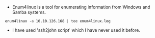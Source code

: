 - Enum4linux is a tool for enumerating information from Windows and Samba systems.

`enum4linux -a 10.10.126.168 | tee enum4linux.log`

- I have used 'ssh2john script' which I have never used it before.
